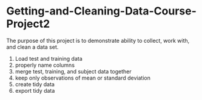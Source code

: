 # Getting-and-Cleaning-Data-Course-Project2

The purpose of this project is to demonstrate ability to collect, work with, and clean a data set.

1. Load test and training data 
2. properly name columns
3. merge test, training, and subject data together
4. keep only observations of mean or standard deviation
5. create tidy data
6. export tidy data
